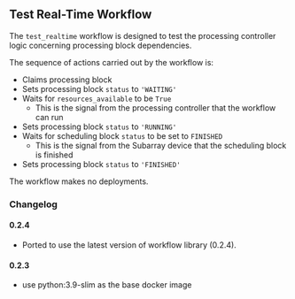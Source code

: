 ## Test Real-Time Workflow

The `test_realtime` workflow is designed to test the processing
controller logic concerning processing block dependencies.

The sequence of actions carried out by the workflow is:

* Claims processing block
* Sets processing block `status` to `'WAITING'`
* Waits for `resources_available` to be `True`
    * This is the signal from the processing controller that the workflow can run
* Sets processing block `status` to `'RUNNING'`
* Waits for scheduling block `status` to be set to `FINISHED`
    * This is the signal from the Subarray device that the scheduling block is finished
* Sets processing block `status` to `'FINISHED'`

The workflow makes no deployments.

### Changelog

#### 0.2.4

- Ported to use the latest version of workflow library (0.2.4).

#### 0.2.3

- use python:3.9-slim as the base docker image